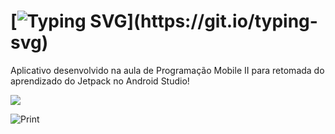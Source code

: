 # [![Typing SVG](https://readme-typing-svg.herokuapp.com/?color=46A2DA-&size=35&center=true&vCenter=true&width=1000&lines=App+Retomada+ao+Jetpack!;Desenvolvido+em+kotlin!)](https://git.io/typing-svg)

Aplicativo desenvolvido na aula de Programação Mobile II para retomada do aprendizado do Jetpack no Android Studio!

 <a href="Learning_Jetpack/app/src/main/java/com/example/learning_jetpack/MainActivity.kt" target="_blank"><img src="https://img.shields.io/badge/App-0D1117?style=for-the-badge&logo=android-studio&logoColor=46A2DA"></a>

 ![Print](https://github.com/user-attachments/assets/6421a267-ba08-48f8-9317-c17817daea09)


